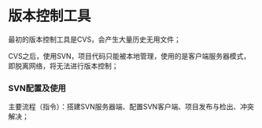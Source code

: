 # 版本控制工具

最初的版本控制工具是CVS，会产生大量历史无用文件；

CVS之后，使用SVN，项目代码只能被本地管理，使用的是客户端服务器模式，即脱离网络，将无法进行版本控制；

### SVN配置及使用

主要流程（指令）：搭建SVN服务器端、配置SVN客户端、项目发布与检出、冲突解决；

 
